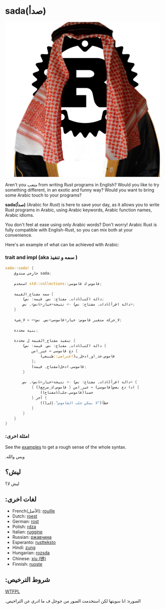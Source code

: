 # sada(صدأ)

![](logo.jpg)

Aren't you _متعب_ from writing Rust programs in English? Would you like to try something different, in an exotic and funny way? Would you want to bring some Arabic
touch to your programs?

**sada(صدأ)** (Arabic for _Rust_) is here to save your day, as it allows you to
write Rust programs in Arabic, using Arabic keywords, Arabic function names, Arabic idioms.

You don't feel at ease using only Arabic words? Don't worry! Arabic Rust is fully compatible with English-Rust, so you can mix both at your convenience.

Here's an example of what can be achieved with Arabic:

### trait and impl (aka سمه و تنفيذ )

```rust
sada::sada! {
    خارِجي صندوق sada;

    استخدم std::collections::قاموس ك قاموسي;

    سمه مفتاح_القيمة {
        دالة اكتب(&ذات, مفتاح: نص, قيمة: نص);
        دالة اقرأ(&ذات, مفتاح: نص) -> نتيجة<خيار<&نص>, نص>;
    }

    لا_حركة متغير قاموس: خيار<قاموسي<نص, نص>> = لا_شيء;

    بنية محددة;

    تنفيذ مفتاح_القيمة ل محددة {
        دالة اكتب(&ذات, مفتاح: نص, قيمة: نص) {
            دع قاموسي = غير_امن {
                قاموس.خذ_او_ادخل_ب(افتراضي::طبيعي)
            };
            قاموسي.ادخل(مفتاح, قيمة);
        }

        دالة اقرأ(&ذات, مفتاح: نص) -> نتيجة<خيار<&نص>, نص> {
            اذا دع بعض(قاموسي) = غير_امن { قاموس.ك_مرجِع() } {
                حسنا(قاموسي.جلب(&مفتاح))
            } آخر {
                خطأ("لا يمكن جلب القاموس".إلى())
            }
        }
    }
}
```


### :امثلة اخرى

See the [examples](./examples/src/main.rs) to get a rough sense of the whole
syntax.

.وبس والله


## ليش؟

ليش لا؟

## :لغات اخرى

- French(الأصل): [rouille](https://github.com/bnjbvr/rouille)
- Dutch: [roest](https://github.com/jeroenhd/roest)
- German: [rost](https://github.com/michidk/rost)
- Polish: [rdza](https://github.com/phaux/rdza)
- Italian: [ruggine](https://github.com/DamianX/ruggine)
- Russian: [ржавчина](https://github.com/FluxIndustries/rzhavchina)
- Esperanto: [rustteksto](https://github.com/dscottboggs/rustteksto)
- Hindi: [zung](https://github.com/rishit-khandelwal/zung)
- Hungarian: [rozsda](https://github.com/jozsefsallai/rozsda)
- Chinese: [xiu (锈)](https://github.com/lucifer1004/xiu)
- Finnish: [ruoste](https://github.com/vkoskiv/ruoste)

## :شروط الترخيص

[WTFPL](http://www.wtfpl.net/)

.الصورة: انا سويتها لكن استخدمت الصور من جوجل ف ما ادري عن التراخيص


